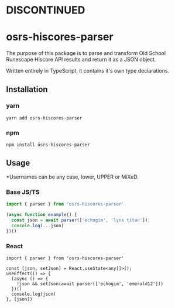 # DISCONTINUED

# osrs-hiscores-parser

The purpose of this package is to parse and transform Old School Runescape Hiscore API results and return it as a JSON object.

Written entirely in TypeScript, it contains it's own type declarations.

## Installation

### yarn

```shell
yarn add osrs-hiscores-parser
```
### npm

```shell
npm install osrs-hiscores-parser
```

## Usage
\*Usernames can be any case, lower, UPPER or MiXeD.

### Base JS/TS
```typescript
import { parser } from 'osrs-hiscores-parser'

(async function example() {
  const json = await parser(['echogim', 'lynx titan']);
  console.log(...json)
})()
```

### React
```tsx
import { parser } from 'osrs-hiscores-parser'

const [json, setJson] = React.useState<any[]>();
useEffect(() => {
  (async () => {
    !json && setJson(await parser(['echogim', 'emerald12']))
  })()
  console.log(json)
}, [json])
```
